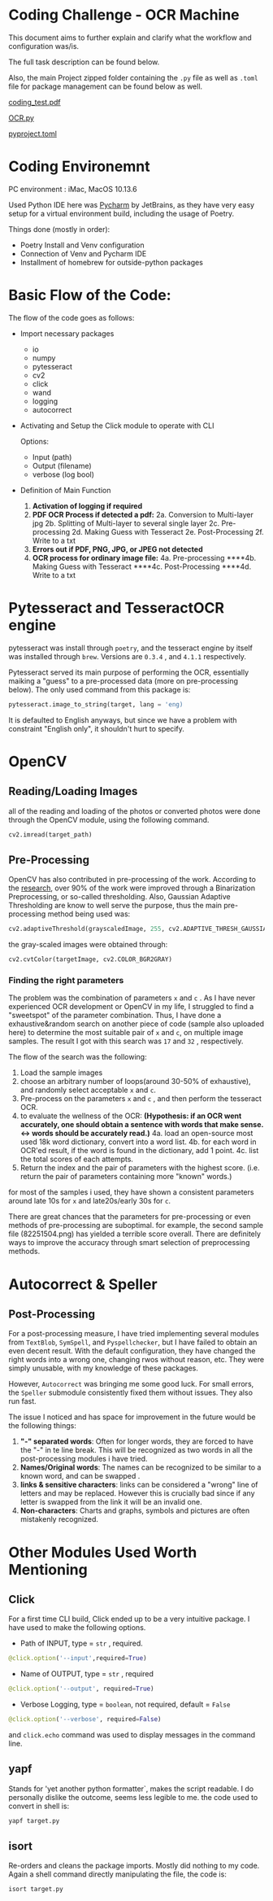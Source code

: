 # Coding Challenge - OCR Machine

This document aims to further explain and clarify what the workflow and configuration was/is.

The full task description can be found below.

Also, the main Project zipped folder containing the `.py` file as well as `.toml` file for package management can be found below as well.

[coding_test.pdf](Coding%20Challenge%20OCR%20Machine%208c96ecf889d74c3291bce6648b6fc69b/coding_test.pdf)

[OCR.py](Coding%20Challenge%20OCR%20Machine%208c96ecf889d74c3291bce6648b6fc69b/OCR.py)

[pyproject.toml](Coding%20Challenge%20OCR%20Machine%208c96ecf889d74c3291bce6648b6fc69b/pyproject.toml)

# Coding Environemnt

PC environment : iMac, MacOS 10.13.6 

Used Python IDE here was [Pycharm](https://www.jetbrains.com/pycharm/) by JetBrains, as they have very easy setup for a virtual environment build, including the usage of Poetry.

Things done (mostly in order):

- Poetry Install and Venv configuration
- Connection of Venv and Pycharm IDE
- Installment of homebrew for outside-python packages

# Basic Flow of the Code:

The flow of the code goes as follows:

- Import necessary packages
    - io
    - numpy
    - pytesseract
    - cv2
    - click
    - wand
    - logging
    - autocorrect
- Activating and Setup the Click module to operate with CLI

    Options:

    - Input (path)
    - Output (filename)
    - verbose (log bool)
- Definition of Main Function
    1. **Activation of logging if required**
    2. **PDF OCR Process if detected a pdf:**
    2a. Conversion to Multi-layer jpg
    2b. Splitting of Multi-layer to several single layer
    2c. Pre-processing
    2d.  Making Guess with Tesseract
    2e. Post-Processing 
    2f. Write to a txt
    3. **Errors out if PDF, PNG, JPG, or JPEG not detected**
    4. **OCR process for ordinary image file:**
    4a. Pre-processing
    ****4b. Making Guess with Tesseract
    ****4c. Post-Processing
    ****4d. Write to a txt

# Pytesseract and TesseractOCR engine

pytesseract was install through `poetry`, and the tesseract engine by itself was installed through `brew`.  Versions are `0.3.4` , and `4.1.1` respectively.

Pytesseract served its main purpose of performing the OCR, essentially maiking a "guess" to a pre-processed data (more on pre-processing below).  The only used command from this package is:

```python
pytesseract.image_to_string(target, lang = 'eng)
```

It is defaulted to English anyways, but since we have a problem with constraint "English only", it shouldn't hurt to specify.

# OpenCV

## Reading/Loading Images

all of the reading and loading of the photos or converted photos were done through the OpenCV module, using the following command.

```python
cv2.imread(target_path)
```

## Pre-Processing

OpenCV has also contributed in pre-processing of the work. According to the [research](https://www.researchgate.net/publication/319288194_Selecting_Automatically_Pre-Processing_Methods_to_Improve_OCR_Performances), over 90% of the work were improved through a Binarization Preprocessing, or so-called thresholding. Also, Gaussian Adaptive Thresholding are know to well serve the purpose, thus the main pre-processing method being used was:

```python
cv2.adaptiveThreshold(grayscaledImage, 255, cv2.ADAPTIVE_THRESH_GAUSSIAN_C, cv2.THRESH_BINARY,x, c)
```

 

the gray-scaled images were obtained through:

```python
cv2.cvtColor(targetImage, cv2.COLOR_BGR2GRAY)
```

### Finding the right parameters

The problem was the combination of parameters `x` and `c` . As I have never experienced OCR development or OpenCV in my life, I struggled to find a "sweetspot" of the parameter combination. Thus, I have done a exhaustive&random search on another piece of code (sample also uploaded here) to determine the most suitable pair of `x` and `c`, on multiple image samples. The result I got with this search was `17` and `32` , respectively.

The flow of the search was the following:

1. Load the sample images
2. choose an arbitrary number of loops(around 30-50% of exhaustive), and randomly select acceptable `x` and `c`.
3. Pre-process on the parameters `x` and `c` , and then perform the tesseract OCR.
4. to evaluate the wellness of the OCR: 
**(Hypothesis: if an OCR went accurately, one should obtain a sentence with words that make sense. ↔  words should be accurately read.)**
4a. load an open-source most used 18k word dictionary, convert into a word list.
4b. for each word in OCR'ed result, if the word is found in the dictionary, add 1 point.
4c. list the total scores of each attempts.
5. Return the index and the pair of parameters with the highest score. (i.e. return the pair of parameters containing more "known" words.)

for most of the samples i used, they have shown a consistent parameters around late 10s for `x` and late20s/early 30s for `c`.

There are great chances that the parameters for pre-processing or even methods of pre-processing are suboptimal. for example, the second sample file (82251504.png) has yielded a terrible score overall. There are definitely ways to improve the accuracy through smart selection of preprocessing methods.

# Autocorrect & Speller

## Post-Processing

For a post-processing measure, I have tried implementing several modules from `TextBlob`, `SymSpell`, and `Pyspellchecker`, but I have failed to obtain an even decent result. With the default configuration, they have changed the right words into a wrong one, changing rwos without reason, etc. They were simply unusable, with my knowledge of these packages.

However, `Autocorrect` was bringing me some good luck. For small errors, the `Speller` submodule consistently fixed them without issues. They also run fast. 

The issue I noticed and has space for improvement in the future would be the following  things:

1. **"-" separated words**: Often for longer words, they are forced to have the "-" in te line break. This will be recognized as two words in all the post-processing modules i have tried.
2. **Names/Original words**: The names can be recognized to be similar to a known word, and can be swapped .
3. **links & sensitive characters**: links can be considered a "wrong" line of letters and may be replaced. However this is crucially bad since if any letter is swapped from the link it will be an invalid one.
4. **Non-characters**: Charts and graphs, symbols and pictures are often mistakenly recognized.

# Other Modules Used Worth Mentioning

## Click

For a first time CLI build, Click ended up to be a very intuitive package. I have used to make the following options.

- Path of INPUT, type = `str` , required.

```python
@click.option('--input',required=True)
```

- Name of OUTPUT, type = `str` , required

```python
@click.option('--output', required=True)
```

- Verbose Logging, type = `boolean`, not required, default = `False`

```python
@click.option('--verbose', required=False)
```

and `click.echo` command was used to display messages in the command line.

## yapf

Stands for 'yet another python formatter`, makes the script readable. I do personally dislike the outcome, seems less legible to me. the code used to convert in shell is:

```bash
yapf target.py
```

## isort

Re-orders and cleans the package imports. Mostly did nothing to my code. Again a shell command directly manipulating the file, the code is:

```bash
isort target.py
```